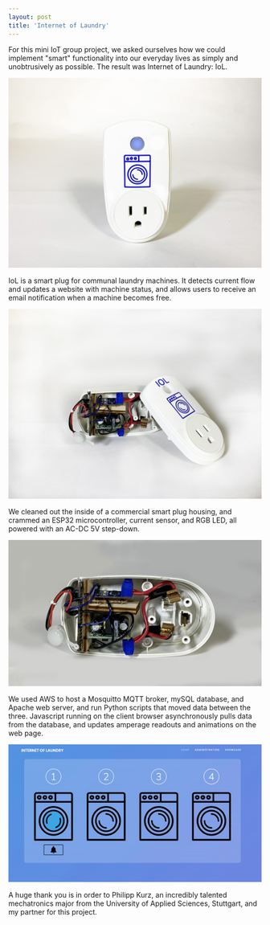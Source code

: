 ```yaml
---
layout: post
title: 'Internet of Laundry'
---
```


For this mini IoT group project, we asked ourselves how we could implement "smart" functionality 
into our everyday lives as simply and unobtrusively as possible. The result was Internet of Laundry: IoL.

![hero!](media/IoL/Front.jpg)

IoL is a smart plug for communal laundry machines. It detects current flow and updates a website 
with machine status, and allows users to receive an email notification when a machine becomes free.

![hero2!](media/IoL/insidewithcover.jpg)

We cleaned out the inside of a commercial smart plug housing, and crammed an ESP32 microcontroller, current 
sensor, and RGB LED, all powered  with an AC-DC 5V step-down.

![insideshot](media/IoL/inside.jpg)

We used AWS to host a Mosquitto MQTT broker, mySQL database, and Apache web server, and run Python 
scripts that moved data between the three. Javascript running on the client browser asynchronously 
pulls data from the database, and updates amperage readouts and animations on the web page.

![insideshot](media/IoL/website.gif)

A huge thank you is in order to Philipp Kurz, an incredibly talented mechatronics major from 
the University of Applied Sciences, Stuttgart, and my partner for this project.
